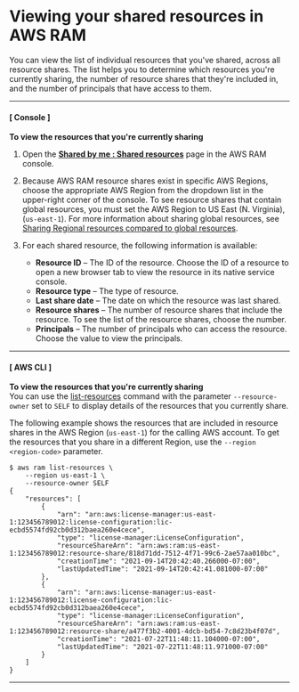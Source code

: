 # Viewing your shared resources in AWS RAM<a name="working-with-sharing-view-sr"></a>

You can view the list of individual resources that you've shared, across all resource shares\. The list helps you to determine which resources you're currently sharing, the number of resource shares that they're included in, and the number of principals that have access to them\.

------
#### [ Console ]

**To view the resources that you're currently sharing**

1. Open the **[Shared by me : Shared resources](https://console.aws.amazon.com/ram/home#OwnedResources:)** page in the AWS RAM console\.

1. Because AWS RAM resource shares exist in specific AWS Regions, choose the appropriate AWS Region from the dropdown list in the upper\-right corner of the console\. To see resource shares that contain global resources, you must set the AWS Region to US East \(N\. Virginia\), \(`us-east-1`\)\. For more information about sharing global resources, see [Sharing Regional resources compared to global resources](working-with-regional-vs-global.md)\.

1. For each shared resource, the following information is available:
   + **Resource ID** – The ID of the resource\. Choose the ID of a resource to open a new browser tab to view the resource in its native service console\.
   + **Resource type** – The type of resource\.
   + **Last share date** – The date on which the resource was last shared\.
   + **Resource shares** – The number of resource shares that include the resource\. To see the list of the resource shares, choose the number\.
   + **Principals** – The number of principals who can access the resource\. Choose the value to view the principals\.

------
#### [ AWS CLI ]

**To view the resources that you're currently sharing**  
You can use the [list\-resources](https://docs.aws.amazon.com/cli/latest/reference/ram/list-resources.html) command with the parameter `--resource-owner` set to `SELF` to display details of the resources that you currently share\.

The following example shows the resources that are included in resource shares in the AWS Region \(`us-east-1`\) for the calling AWS account\. To get the resources that you share in a different Region, use the `--region <region-code>` parameter\.

```
$ aws ram list-resources \
    --region us-east-1 \
    --resource-owner SELF
{
    "resources": [
        {
            "arn": "arn:aws:license-manager:us-east-1:123456789012:license-configuration:lic-ecbd5574fd92cb0d312baea260e4cece",
            "type": "license-manager:LicenseConfiguration",
            "resourceShareArn": "arn:aws:ram:us-east-1:123456789012:resource-share/818d71dd-7512-4f71-99c6-2ae57aa010bc",
            "creationTime": "2021-09-14T20:42:40.266000-07:00",
            "lastUpdatedTime": "2021-09-14T20:42:41.081000-07:00"
        },
        {
            "arn": "arn:aws:license-manager:us-east-1:123456789012:license-configuration:lic-ecbd5574fd92cb0d312baea260e4cece",
            "type": "license-manager:LicenseConfiguration",
            "resourceShareArn": "arn:aws:ram:us-east-1:123456789012:resource-share/a477f3b2-4001-4dcb-bd54-7c8d23b4f07d",
            "creationTime": "2021-07-22T11:48:11.104000-07:00",
            "lastUpdatedTime": "2021-07-22T11:48:11.971000-07:00"
        }
    ]
}
```

------